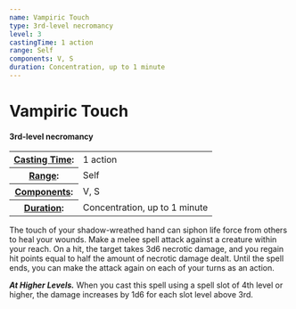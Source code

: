 ```yaml
---
name: Vampiric Touch
type: 3rd-level necromancy
level: 3
castingTime: 1 action
range: Self
components: V, S
duration: Concentration, up to 1 minute
---
```


Vampiric Touch
==============

#### 3rd-level necromancy

<table cellspacing="0" class="statBlock"><tbody><tr><th><a href="/srd/magicOverview/spellDescriptions.htm#level">Casting Time</a>:</th><td>1 action</td></tr><tr><th><a href="/srd/magicOverview/spellDescriptions.htm#components">Range</a>:</th><td>Self</td></tr><tr><th><a href="/srd/magicOverview/spellDescriptions.htm#range">Components</a>:</th><td>V, S</td></tr><tr><th><a href="/srd/magicOverview/spellDescriptions.htm#effect">Duration</a>:</th><td>Concentration, up to 1 minute</td></tr></tbody></table>

The touch of your shadow-wreathed hand can siphon life force from others to heal your wounds. Make a melee spell attack against a creature within your reach. On a hit, the target takes 3d6 necrotic damage, and you regain hit points equal to half the amount of necrotic damage dealt. Until the spell ends, you can make the attack again on each of your turns as an action.

_**At Higher Levels.**_ When you cast this spell using a spell slot of 4th level or higher, the damage increases by 1d6 for each slot level above 3rd.